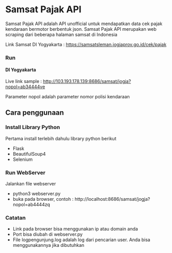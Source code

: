 # Samsat Pajak API

Samsat Pajak API adalah API unofficial untuk mendapatkan data cek pajak kendaraan bermotor berbentuk json. Samsat Pajak API merupakan web scraping dari beberapa halaman samsat di Indonesia

Link Samsat DI Yogyakarta : https://samsatsleman.jogjaprov.go.id/cek/pajak


### Run
#### DI Yogyakarta
Live link sample : http://103.193.178.139:8686/samsat/jogja?nopol=ab34444ve

Parameter nopol adalah parameter nomor polisi kendaraan


## Cara penggunaan

### Install Library Python
Pertama install terlebih dahulu library python berikut
- Flask
- BeautifulSoup4
- Selenium
### Run WebServer
Jalankan file webserver
- python3 webserver.py
- buka pada browser, contoh : http://localhost:8686/samsat/jogja?nopol=ab4444zq

### Catatan
- Link pada browser bisa menggunakan ip atau domain anda
- Port bisa diubah di webserver.py
- File logpengunjung.log adalah log dari pencarian user. Anda bisa menggunakannya jika dibutuhkan